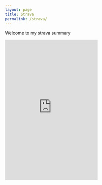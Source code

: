```yaml
---
layout: page
title: Strava
permalink: /strava/
---
```


Welcome to my strava summary

<iframe height='454' width='300' frameborder='0' allowtransparency='true' scrolling='no' src='https://www.strava.com/athletes/123125/latest-rides/25fbe9b3eb5490c8b3d5775bbd22931c676bb595'></iframe>
